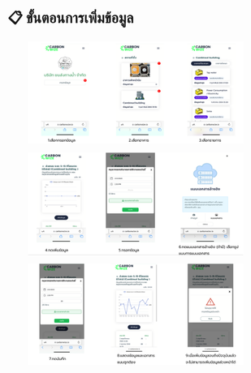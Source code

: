 # 📋 ขั้นตอนการเพิ่มข้อมูล

<figure><img src="../.gitbook/assets/image (107).png" alt=""><figcaption></figcaption></figure>



<figure><img src="../.gitbook/assets/image (109).png" alt=""><figcaption></figcaption></figure>



<figure><img src="../.gitbook/assets/image (111).png" alt=""><figcaption></figcaption></figure>
